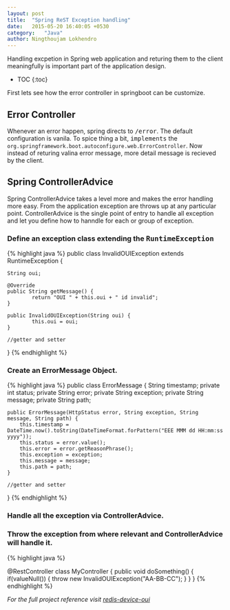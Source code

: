 ```yaml
---
layout: post
title:  "Spring ReST Exception handling"
date:   2015-05-20 16:40:05 +0530
category:	"Java"
author:	Ningthoujam Lokhendro
---
```


Handling excpetion in Spring web application and returing them to the client meaningfully is important part of the application design.

* TOC
{:toc}

First lets see how the error controller in springboot can be customize.

## <span class="glyphicon glyphicon-pushpin" ></span> Error Controller
Whenever an error happen, spring directs to <kbd>/error</kbd>. The default configuration is vanila. To spice thing a bit, <kbd>implements</kbd> the `org.springframework.boot.autoconfigure.web.ErrorController`. Now instead of returing valina error message, more detail message is recieved by the client.

<code data-gist-id="ningthoujam-lokhendro/5e700af14326ff08ee9bb30c6640f344" data-gist-line="23-58"></code>
<!--<script src="https://gist.github.com/ningthoujam-lokhendro/5e700af14326ff08ee9bb30c6640f344.js"></script>-->

## <span class="glyphicon glyphicon-pushpin" ></span> Spring ControllerAdvice
Spring ControllerAdvice takes a level more and makes the error handling more easy. From the application exception are throws up at any particular point. ControllerAdvice is the single point of entry to handle all exception and let you define how to hanndle for each or group of exception.

### <span class="glyphicon glyphicon-hand-right"></span> Define an exception class extending the <kbd>RuntimeException</kbd>
{% highlight java %}
public class InvalidOUIException extends RuntimeException {

    String oui;

    @Override
    public String getMessage() {
            return "OUI " + this.oui + " id invalid";
    }

    public InvalidOUIException(String oui) {
            this.oui = oui;
    }

    //getter and setter
}
{% endhighlight %}

### <span class="glyphicon glyphicon-hand-right"></span> Create an ErrorMessage Object.
{% highlight java %}
public class ErrorMessage {
	String timestamp;
	private int status;
	private String error;
	private String exception;
	private String message;
	private String path;

	public ErrorMessage(HttpStatus error, String exception, String message, String path) {
		this.timestamp = DateTime.now().toString(DateTimeFormat.forPattern("EEE MMM dd HH:mm:ss yyyy"));
		this.status = error.value();
		this.error = error.getReasonPhrase();
		this.exception = exception;
		this.message = message;
		this.path = path;
	}

	//getter and setter
}
{% endhighlight %}

### <span class="glyphicon glyphicon-hand-right"></span> Handle all the exception via ControllerAdvice.
<script src="https://gist-it.appspot.com/github/ningthoujam-lokhendro/DeviceDetail/blob/master/redis-device-oui/src/main/java/com/ningzeta/deviceOUI/controller/ExceptionProcessor.java?footer=minimal&slice=20:0"></script>

### <span class="glyphicon glyphicon-hand-right"></span> Throw the exception from where relevant and ControllerAdvice will handle it.

{% highlight java %}

@RestController
class MyController {
	public void doSomething() {
		if(valueNull()) {
			throw new InvalidOUIException("AA-BB-CC");
		}
	}
}
{% endhighlight %}

<i class="glyphicon glyphicon-apple" /> For the full project reference visit [redis-device-oui][redis-device-oui]

[redis-device-oui]: https://github.com/ningthoujam-lokhendro/DeviceDetail/blob/master/
